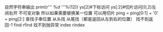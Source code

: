 自然字符串输出
print(r'''
%d
'''%(12))
ys[2]#下标访问
ys[:2]#切片访问[0,2)左闭右开
不可变对象
所以如果需要替换某一位置
可以用切片
    ping = ping[0:1] + '0' + ping[2:]
查找子串位置
		从头找	从尾找（都是返回从左到右的位置）
找不到返回-1	find	rfind
找不到抛异常	index	rindex
